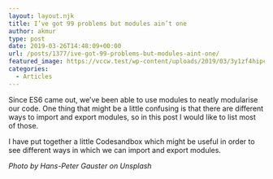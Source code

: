 ```yaml
---
layout: layout.njk
title: I’ve got 99 problems but modules ain’t one
author: akmur
type: post
date: 2019-03-26T14:48:09+00:00
url: /posts/1377/ive-got-99-problems-but-modules-aint-one/
featured_image: https://vccw.test/wp-content/uploads/2019/03/3y1zf4hipcg-e1553613493889.jpg
categories:
  - Articles
---
```


Since ES6 came out, we&#8217;ve been able to use modules to neatly modularise our code. One thing that might be a little confusing is that there are different ways to import and export modules, so in this post I would like to list most of those.

I have put together a little Codesandbox which might be useful in order to see different ways in which we can import and export modules.

_Photo by Hans-Peter Gauster on Unsplash_
